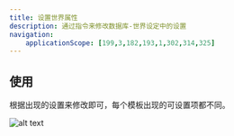 ```yaml
---
title: 设置世界属性
description: 通过指令来修改数据库-世界设定中的设置
navigation:
    applicationScope: [199,3,182,193,1,302,314,325]
---
```


## 使用

根据出现的设置来修改即可，每个模板出现的可设置项都不同。

![alt text](https://assbak.gcw.wiki/gcw/image/zh_hans/commands/system/setworldattributes/image.png)
